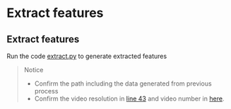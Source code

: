 # Extract features  

## Extract features  
Run the code [extract.py](./extract.py) to generate extracted features  
> Notice  
> - Confirm the path including the data generated from previous process
> - Confirm the video resolution in [line 43](https://github.com/FanChiMao/RevisionWork-2022-VQA/blob/4da3379a8d7d8396a586f43ff4a0619c5e136473/2.%20extract%20features/extract.py#L43) and video number in [here](https://github.com/FanChiMao/RevisionWork-2022-VQA/blob/4da3379a8d7d8396a586f43ff4a0619c5e136473/2.%20extract%20features/extract.py#L44-L47).  
